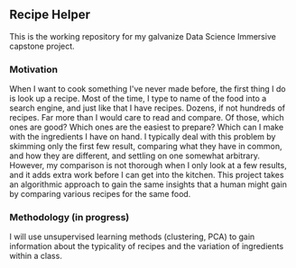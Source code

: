 ## Recipe Helper
This is the working repository for my galvanize Data Science Immersive capstone project.

### Motivation
When I want to cook something I've never made before, the first thing I do is look up a recipe. Most of the time, I type to name of the food into a search engine, and just like that I have recipes. Dozens, if not hundreds of recipes. Far more than I would care to read and compare. Of those, which ones are good? Which ones are the easiest to prepare? Which can I make with the ingredients I have on hand. I typically deal with this problem by skimming only the first few result, comparing what they have in common, and how they are different, and settling on one somewhat arbitrary. However, my comparison is not thorough when I only look at a few results, and it adds extra work before I can get into the kitchen. This project takes an algorithmic approach to gain the same insights that a human might gain by comparing various recipes for the same food.

### Methodology (in progress)
I will use unsupervised learning methods (clustering, PCA) to gain information about the typicality of recipes and the variation of ingredients within a class.
